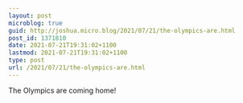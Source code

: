 ```yaml
---
layout: post
microblog: true
guid: http://joshua.micro.blog/2021/07/21/the-olympics-are.html
post_id: 1371810
date: 2021-07-21T19:31:02+1100
lastmod: 2021-07-21T19:31:02+1100
type: post
url: /2021/07/21/the-olympics-are.html
---
```

The Olympics are coming home!
